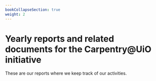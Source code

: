 ```yaml
---
bookCollapseSection: true
weight: 2
---
```


# Yearly reports and related documents for the Carpentry@UiO initiative

These are our reports where we keep track of our activities.